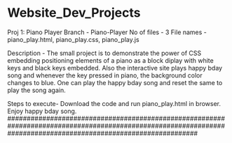 # Website_Dev_Projects

Proj 1: Piano Player
Branch - Piano-Player
No of files - 3
File names - piano_play.html, piano_play.css, piano_play.js

Description - The small project is to demonstrate the power of CSS embedding positioning elements of a piano as a block diplay with white keys and black keys embedded. Also the interactive site plays happy bday song and whenever the key pressed in piano, the background color changes to blue. One can play the happy bday song and reset the same to play the song again.

Steps to execute- Download the code and run piano_play.html in browser. Enjoy happy bday song.
#################################################################################################################################################################
